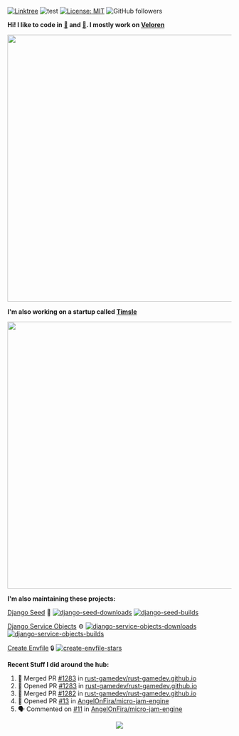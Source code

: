[![Linktree](https://img.shields.io/badge/linktree-1de9b6?style=for-the-badge&logo=linktree&logoColor=white)](https://linktr.ee/angelonfira)
![test](https://hits.seeyoufarm.com/api/count/incr/badge.svg?url=https://github.com/AngelOnFira)
[![License: MIT](https://img.shields.io/badge/License-MIT-yellow.svg)](https://opensource.org/licenses/MIT)
![GitHub followers](https://img.shields.io/github/followers/angelonfira?style=social)

**Hi! I like to code in [:crab:](https://www.rust-lang.org/) and [:snake:](https://www.python.org/). I mostly work on [Veloren](https://veloren.net)**

<p align="center">
  <img width="600" src="https://media.discordapp.net/attachments/444005079410802699/730566298073038949/rsz_5f0656b6aa176.png">
</p>

**I'm also working on a startup called [Timsle](https://timsle.com)**

<p align="center">
  <img width="600" src="https://media.discordapp.net/attachments/444005079410802699/730566842674053130/rsz_5f0657242abb4.png">
</p>

**I'm also maintaining these projects:**

[Django Seed](https://github.com/Brobin/django-seed)
:seedling:
[![django-seed-downloads](https://pepy.tech/badge/django-seed)](https://pepy.tech/project/django-seed)
[![django-seed-builds](https://github.com/Brobin/django-seed/workflows/Test/badge.svg)](https://github.com/Brobin/django-seed)

[Django Service Objects](https://github.com/mixxorz/django-service-objects)
:gear:
[![django-service-objects-downloads](https://pepy.tech/badge/django-service-objects)](https://pepy.tech/project/django-service-objects)
[![django-service-objects-builds](https://github.com/mixxorz/django-service-objects/actions/workflows/test.yml/badge.svg)](https://github.com/mixxorz/django-service-objects/actions/workflows/test.yml)

[Create Envfile](https://github.com/SpicyPizza/create-envfile)
:lock:
[![create-envfile-stars](https://img.shields.io/github/stars/SpicyPizza/create-envfile?style=social)](https://github.com/SpicyPizza/create-envfile)

**Recent Stuff I did around the hub:**

<!--START_SECTION:activity-->
1. 🎉 Merged PR [#1283](https://github.com/rust-gamedev/rust-gamedev.github.io/pull/1283) in [rust-gamedev/rust-gamedev.github.io](https://github.com/rust-gamedev/rust-gamedev.github.io)
2. 💪 Opened PR [#1283](https://github.com/rust-gamedev/rust-gamedev.github.io/pull/1283) in [rust-gamedev/rust-gamedev.github.io](https://github.com/rust-gamedev/rust-gamedev.github.io)
3. 🎉 Merged PR [#1282](https://github.com/rust-gamedev/rust-gamedev.github.io/pull/1282) in [rust-gamedev/rust-gamedev.github.io](https://github.com/rust-gamedev/rust-gamedev.github.io)
4. 💪 Opened PR [#13](https://github.com/AngelOnFira/micro-jam-engine/pull/13) in [AngelOnFira/micro-jam-engine](https://github.com/AngelOnFira/micro-jam-engine)
5. 🗣 Commented on [#11](https://github.com/AngelOnFira/micro-jam-engine/issues/11) in [AngelOnFira/micro-jam-engine](https://github.com/AngelOnFira/micro-jam-engine)
<!--END_SECTION:activity-->

<p align="center">
  <img src="https://github-profile-trophy.vercel.app/?username=angelonfira&column=4&theme=nord&margin-w=15&margin-h=15">
</p>
